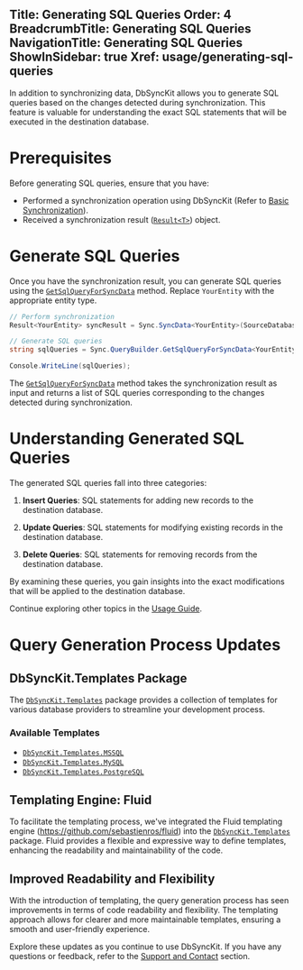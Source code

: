 ﻿﻿Title: Generating SQL Queries
Order: 4
BreadcrumbTitle: Generating SQL Queries
NavigationTitle: Generating SQL Queries
ShowInSidebar: true
Xref: usage/generating-sql-queries
---

In addition to synchronizing data, DbSyncKit allows you to generate SQL queries based on the changes detected during synchronization. This feature is valuable for understanding the exact SQL statements that will be executed in the destination database.

# Prerequisites

Before generating SQL queries, ensure that you have:

- Performed a synchronization operation using DbSyncKit (Refer to [Basic Synchronization](xref:usage/basic-synchronization)).
- Received a synchronization result ([`Result<T>`](xref:api-DbSyncKit.Core.DataContract.Result-T-)) object.

# Generate SQL Queries

Once you have the synchronization result, you can generate SQL queries using the [`GetSqlQueryForSyncData`](xref:api-DbSyncKit.Core.SqlBuilder.QueryBuilder.GetSqlQueryForSyncData-T-(DbSyncKit.Core.DataContract.Result-T-,DbSyncKit.DB.Interface.IQueryGenerator,System.Int32)) method. Replace `YourEntity` with the appropriate entity type.

```csharp
// Perform synchronization
Result<YourEntity> syncResult = Sync.SyncData<YourEntity>(SourceDatabase, DestinationDatabase);

// Generate SQL queries
string sqlQueries = Sync.QueryBuilder.GetSqlQueryForSyncData<YourEntity>(syncResult,Sync.ContractFetcher.DestinationQueryGenerationManager);

Console.WriteLine(sqlQueries);

```

The [`GetSqlQueryForSyncData`](xref:api-DbSyncKit.Core.SqlBuilder.QueryBuilder.GetSqlQueryForSyncData-T-(DbSyncKit.Core.DataContract.Result-T-,DbSyncKit.DB.Interface.IQueryGenerator,System.Int32)) method takes the synchronization result as input and returns a list of SQL queries corresponding to the changes detected during synchronization.

# Understanding Generated SQL Queries

The generated SQL queries fall into three categories:

1. **Insert Queries**: SQL statements for adding new records to the destination database.

2. **Update Queries**: SQL statements for modifying existing records in the destination database.

3. **Delete Queries**: SQL statements for removing records from the destination database.

By examining these queries, you gain insights into the exact modifications that will be applied to the destination database.

Continue exploring other topics in the [Usage Guide](xref:usage).

# Query Generation Process Updates

## DbSyncKit.Templates Package

The [`DbSyncKit.Templates`](xref:packages/DbSyncKit.Templates) package provides a collection of templates for various database providers to streamline your development process.

### Available Templates

- [`DbSyncKit.Templates.MSSQL`](xref:packages/DbSyncKit.Templates.MSSQL)
- [`DbSyncKit.Templates.MySQL`](xref:packages/DbSyncKit.Templates.MySQL)
- [`DbSyncKit.Templates.PostgreSQL`](xref:packages/DbSyncKit.Templates.PostgreSQL)


## Templating Engine: Fluid

To facilitate the templating process, we've integrated the Fluid templating engine (https://github.com/sebastienros/fluid) into the [`DbSyncKit.Templates`](xref:api-DbSyncKit.Templates) package. Fluid provides a flexible and expressive way to define templates, enhancing the readability and maintainability of the code.

## Improved Readability and Flexibility

With the introduction of templating, the query generation process has seen improvements in terms of code readability and flexibility. The templating approach allows for clearer and more maintainable templates, ensuring a smooth and user-friendly experience.

Explore these updates as you continue to use DbSyncKit. If you have any questions or feedback, refer to the [Support and Contact](xref:support) section.
